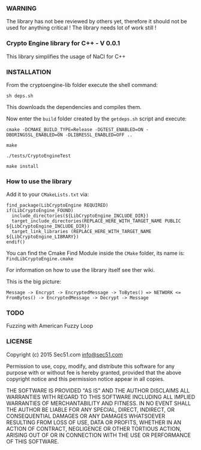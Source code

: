 ### WARNING

The library has not bee reviewed by others yet, therefore it should not be used for anything critical !
The library needs lot of work still !

### Crypto Engine library for C++ - V 0.0.1

This library simplifies the usage of NaCl for C++

### INSTALLATION

From the cryptoengine-lib folder execute the shell command:

`sh deps.sh`

This downloads the dependencies and compiles them.

Now enter the `build` folder created by the `getdeps.sh` script and execute:

`cmake -DCMAKE_BUILD_TYPE=Release -DGTEST_ENABLED=ON -DBORINGSSL_ENABLED=ON -DLIBRESSL_ENABLED=OFF ..`

`make`

`./tests/CryptoEngineTest`

`make install`

### How to use the library

Add it to your `CMakeLists.txt` via:

```
find_package(LibCryptoEngine REQUIRED)
if(LibCryptoEngine_FOUND)
  include_directories(${LibCryptoEngine_INCLUDE_DIR})
  target_include_directories(REPLACE_HERE_WITH_TARGET_NAME PUBLIC ${LibCryptoEngine_INCLUDE_DIR})
  target_link_libraries (REPLACE_HERE_WITH_TARGET_NAME ${LibCryptoEngine_LIBRARY})
endif()

```

You can find the Cmake Find Module inside the `CMake` folder, its name is: `FindLibCryptoEngine.cmake`


For information on how to use the library itself see ther wiki.


This is the big picture:

```
Message -> Encrypt -> EncryptedMessage -> ToBytes() => NETWORK <= FromBytes() -> EncryptedMessage -> Decrypt -> Message
```


### TODO

Fuzzing with American Fuzzy Loop


### LICENSE

Copyright (c) 2015 Sec51.com <info@sec51.com>

Permission to use, copy, modify, and distribute this software for any
purpose with or without fee is hereby granted, provided that the above
copyright notice and this permission notice appear in all copies.

THE SOFTWARE IS PROVIDED "AS IS" AND THE AUTHOR DISCLAIMS ALL WARRANTIES
WITH REGARD TO THIS SOFTWARE INCLUDING ALL IMPLIED WARRANTIES OF
MERCHANTABILITY AND FITNESS. IN NO EVENT SHALL THE AUTHOR BE LIABLE FOR
ANY SPECIAL, DIRECT, INDIRECT, OR CONSEQUENTIAL DAMAGES OR ANY DAMAGES
WHATSOEVER RESULTING FROM LOSS OF USE, DATA OR PROFITS, WHETHER IN AN
ACTION OF CONTRACT, NEGLIGENCE OR OTHER TORTIOUS ACTION, ARISING OUT OF
OR IN CONNECTION WITH THE USE OR PERFORMANCE OF THIS SOFTWARE.


